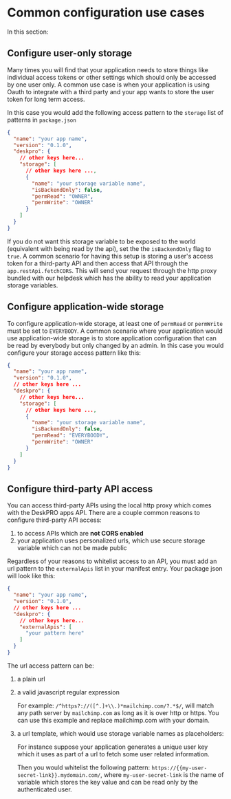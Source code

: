 Common configuration use cases
==============================
In this section:

<!-- toc -->

## Configure user-only storage

Many times you will find that your application needs to store things like individual access tokens or other settings which should only
be accessed by one user only. A common use case is when your application is using Oauth to integrate with a third party and your app wants to store the user token for long term access.
  
In this case you would add the following access pattern to the `storage` list of patterns in `package.json`
  
```json
{
  "name": "your app name",
  "version": "0.1.0",
  "deskpro": {
    // other keys here...
    "storage": [
      // other keys here ...,
      {
        "name": "your storage variable name",
        "isBackendOnly": false,
        "permRead": "OWNER",
        "permWrite": "OWNER"
      }
    ]
  }
}
```
If you do not want this storage variable to be exposed to the world (equivalent with being read by the api), set the 
the `isBackendOnly` flag to `true`. A common scenario for having this setup is storing a user's access token for a third-party API and then access that API
through the `app.restApi.fetchCORS`. This will send your request through the http proxy bundled with our helpdesk which has the ability to read your application storage variables.


## Configure application-wide storage
  
To configure application-wide storage, at least one of `permRead` or `permWrite` must be set to `EVERYBODY`. A common scenario where your application would use
application-wide storage is to store application configuration that can be read by everybody but only changed by an admin. In this case you would configure your 
storage access pattern like this:

```json
{
  "name": "your app name",
  "version": "0.1.0",
  // other keys here ...
  "deskpro": {
    // other keys here...
    "storage": [
      // other keys here ...,
      {
        "name": "your storage variable name",
        "isBackendOnly": false,
        "permRead": "EVERYBOODY",
        "permWrite": "OWNER"
      }
    ]
  }
}
```

## Configure third-party API access

You can access third-party APIs using the local http proxy which comes with the DeskPRO apps API. There are a couple common reasons to configure third-party API access:
 
1. to access APIs which are **not CORS enabled**
2. your application uses personalized urls, which use secure storage variable which can not be made public

Regardless of your reasons to whitelist access to an API, you must add an url pattern to the `externalApis` list in your manifest entry. Your package json will look like this: 

```json
{
  "name": "your app name",
  "version": "0.1.0",
  // other keys here ...
  "deskpro": {
    // other keys here...
    "externalApis": [
      "your pattern here"
    ]
  }
}
```

The url access pattern can be:

1. a plain url

2. a valid javascript regular expression

    For example: `/^https?://([^.]+\\.)*mailchimp.com/?.*$/`, will match any path server by `mailchimp.com` as long as it is over http or https. You can use this example and replace mailchimp.com with your domain.
    
3. a url template, which would use storage variable names as placeholders:
    
    For instance suppose your application generates a unique user key which it uses as part of a url to fetch some user related information. 
    
    Then you would whitelist the following pattern: `https://{{my-user-secret-link}}.mydomain.com/`, where `my-user-secret-link` is the name of variable which stores the key value and can be read only by the authenticated user. 